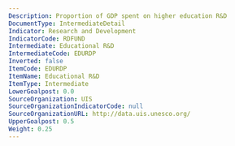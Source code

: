 ```yaml
---
Description: Proportion of GDP spent on higher education R&D
DocumentType: IntermediateDetail
Indicator: Research and Development
IndicatorCode: RDFUND
Intermediate: Educational R&D
IntermediateCode: EDURDP
Inverted: false
ItemCode: EDURDP
ItemName: Educational R&D
ItemType: Intermediate
LowerGoalpost: 0.0
SourceOrganization: UIS
SourceOrganizationIndicatorCode: null
SourceOrganizationURL: http://data.uis.unesco.org/
UpperGoalpost: 0.5
Weight: 0.25
---
```


